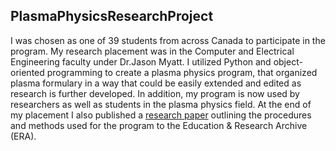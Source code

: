 ## PlasmaPhysicsResearchProject

I was chosen as one of 39 students from across Canada to participate in the program. My research placement was in the Computer and Electrical Engineering faculty under Dr.Jason Myatt. I utilized Python and object-oriented programming to create a plasma physics program, that organized plasma formulary in a way that could be easily extended and edited as research is further developed. 
In addition, my program is now used by researchers as well as students in the plasma physics field. At the end of my placement I also published a [research paper](https://era.library.ualberta.ca/items/9152948a-175b-48fd-b790-a1170f4634c0) outlining the procedures and methods used for the program to the Education & Research Archive (ERA).
